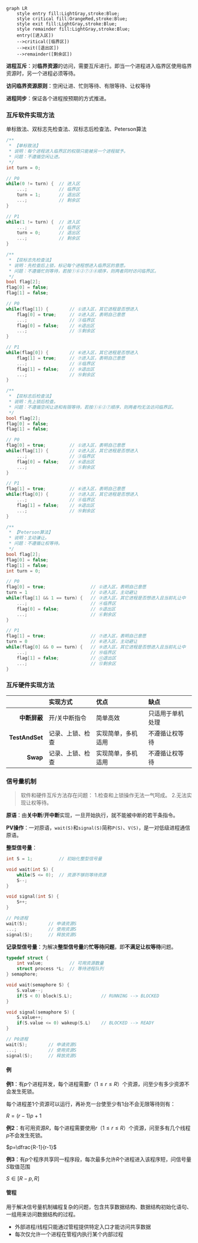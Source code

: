 
```mermaid
graph LR
    style entry fill:LightGray,stroke:Blue;
    style critical fill:OrangeRed,stroke:Blue;
    style exit fill:LightGray,stroke:Blue;
    style remainder fill:LightGray,stroke:Blue;
    entry([进入区])
    -->critical([临界区])
    -->exit([退出区])
    -->remainder([剩余区])
```

**进程互斥**：对**临界资源**的访问，需要互斥进行。即当一个进程进入临界区使用临界资源时，另一个进程必须等待。

**访问临界资源原则**：空闲让进、忙则等待、有限等待、让权等待

**进程同步**：保证各个进程按预期的方式推进。

### 互斥软件实现方法

单标致法、双标志先检查法、双标志后检查法、Peterson算法

```cpp
/**
 * 【单标致法】
 * 说明：每个进程进入临界区的权限只能被另一个进程赋予。
 * 问题：不遵循空闲让进。
 */
int turn = 0;

// P0
while(0 != turn) {  // 进入区
    ...;            // 临界区
    turn = 1;       // 退出区
    ...;            // 剩余区
}

// P1
while(1 != turn) {  // 进入区
    ...;            // 临界区
    turn = 0;       // 退出区
    ...;            // 剩余区
}
```

```cpp
/**
 * 【双标志先检查法】
 * 说明：先检查后上锁，标记每个进程想进入临界区的意愿。
 * 问题：不遵循忙则等待，若按①⑥②⑦③⑧顺序，则两者同时访问临界区。
 */
bool flag[2];
flag[0] = false;
flag[1] = false;

// P0
while(flag[1]) {        // ①进入区，其它进程是否想进入
    flag[0] = true;     // ②进入区，表明自己意愿
    ...;                // ③临界区
    flag[0] = false;    // ④退出区
    ...;                // ⑤剩余区
}

// P1
while(flag[0]) {        // ⑥进入区，其它进程是否想进入
    flag[1] = true;     // ⑦进入区，表明自己意愿
    ...;                // ⑧临界区
    flag[1] = false;    // ⑨退出区
    ...;                // ⑩剩余区
}
```

```cpp
/**
 * 【双标志后检查法】
 * 说明：先上锁后检查。
 * 问题：不遵循空闲让进和有限等待，若按①⑥②⑦顺序，则两者均无法访问临界区。
 */
bool flag[2];
flag[0] = false;
flag[1] = false;

// P0
flag[0] = true;         // ①进入区，表明自己意愿
while(flag[1]) {        // ②进入区，其它进程是否想进入
    ...;                // ③临界区
    flag[0] = false;    // ④退出区
    ...;                // ⑤剩余区
}

// P1
flag[1] = true;         // ⑥进入区，表明自己意愿
while(flag[0]) {        // ⑦进入区，其它进程是否想进入
    ...;                // ⑧临界区
    flag[1] = false;    // ⑨退出区
    ...;                // ⑩剩余区
}
```

```cpp
/**
 * 【Peterson算法】
 * 说明：主动谦让。
 * 问题：不遵循让权等待。
 */
bool flag[2];
flag[0] = false;
flag[1] = false;
int turn = 0;

// P0
flag[0] = true;                 // ①进入区，表明自己意愿
turn = 1                        // ②进入区，主动避让
while(flag[1] && 1 == turn) {   // ③进入区，其它进程是否想进入且当前礼让中
    ...;                        // ④临界区
    flag[0] = false;            // ⑤退出区
    ...;                        // ⑥剩余区
}

// P1
flag[1] = true;                 // ⑦进入区，表明自己意愿
turn = 0                        // ⑧进入区，主动避让
while(flag[0] && 0 == turn) {   // ⑨进入区，其它进程是否想进入且当前礼让中
    ...;                        // ⑩临界区
    flag[1] = false;            // ⑪退出区
    ...;                        // ⑫剩余区
}
```

### 互斥硬件实现方法

|                | 实现方式         | 优点               | 缺点             |
| -------------: | :--------------- | :----------------- | :--------------- |
|   **中断屏蔽** | 开/关中断指令    | 简单高效           | 只适用于单机处理 |
| **TestAndSet** | 记录、上锁、检查 | 实现简单，多机适用 | 不遵循让权等待   |
|       **Swap** | 记录、上锁、检查 | 实现简单，多机适用 | 不遵循让权等待   |

### 信号量机制

>软件和硬件互斥方法存在问题：
>1.检查和上锁操作无法一气呵成。
>2.无法实现让权等待。

**原语**：由**关中断**/**开中断**实现，一旦开始执行，就不能被中断的若干条指令。

**PV操作**：一对原语，`wait(S)`和`signal(S)`简称`P(S)`、`V(S)`，是一对低级进程通信原语。

**整型信号量**：

```cpp
int S = 1;          // 初始化整型信号量

void wait(int S) {
    while(S <= 0);  // 资源不够则等待资源
    S--;
}

void signal(int S) {
    S++;
}
```

```cpp
// P0进程
wait(S);        // 申请资源S
...;            // 使用资源S
signal(S);      // 释放资源S
```

**记录型信号量**：为解决**整型信号量**的**忙等待问题**，即**不满足让权等待**问题。

```cpp
typedef struct {
    int value;          // 可用资源数量
    struct process *L;  // 等待进程队列
} semaphore;

void wait(semaphore S) {
    S.value--;
    if(S < 0) block(S.L);           // RUNNING --> BLOCKED
}

void signal(semaphore S) {
    S.value++;
    if(S.value <= 0) wakeup(S.L)    // BLOCKED --> READY
}
```

```cpp
// P0进程
wait(S);        // 申请资源S
...;            // 使用资源S
signal(S);      // 释放资源S
```

#### 例

**例1**：有$p$个进程并发，每个进程需要$r$（$1≤r≤R$）个资源，问至少有多少资源不会发生死锁。

每个进程差$1$个资源可以运行，再补充一台使至少有$1$台不会无限等待则有：

$R=(r-1)p + 1$

**例2**：有可用资源$R$，每个进程需要使用$r$（$1≤r≤R$）个资源，问至多有几个线程$p$不会发生死锁。

$p=\dfrac{R-1}{r-1}$

**例3**：有$p$个程序共享同一程序段，每次最多允许$R$个进程进入该程序短，问信号量$S$取值范围

$S∈[R-p,R]$

#### 管程

用于解决信号量机制编程复杂的问题，包含共享数据结构、数据结构初始化语句、一组用来访问数据结构的过程。

- 外部进程/线程只能通过管程提供特定入口才能访问共享数据
- 每次仅允许一个进程在管程内执行某个内部过程

<!--问题：生产者消费者问题、吸烟者问题、读者写者问题、哲学家进餐问题 -->
